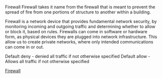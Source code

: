 Firewall
Firewall takes it name from the firewall that is meant to prevent the spread of fire from one portions of structure to another within a building.

Firewall is a network device that provides fundamental network security, by monitoring incoming and outgoing traffic and determining whether to allow or block it, based on rules. Firewalls can come in software or hardware form, as physical devices they are plugged into network infrastructure. This allow us to create private networks, where only intended communications can come in or out.

Default deny - denied all traffic if not otherwise specified
Default allow - Allows all traffic if not otherwise specified

[Firewall](https://www.wesolveit.co.uk/services/data-security/network-security-management/firewall-unified-threat-management/network-firewalls)